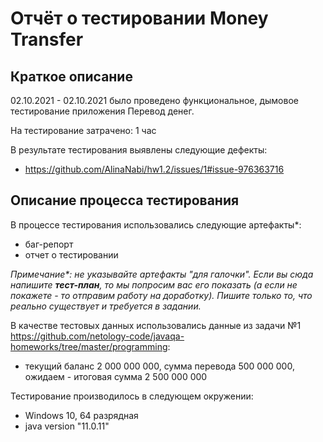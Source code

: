 # Отчёт о тестировании Money Transfer

## Краткое описание

02.10.2021 - 02.10.2021 было проведено функциональное, дымовое тестирование приложения Перевод денег.

На тестирование затрачено: 1 час

В результате тестирования выявлены следующие дефекты:
* <https://github.com/AlinaNabi/hw1.2/issues/1#issue-976363716>


## Описание процесса тестирования

В процессе тестирования использовались следующие артефакты*:
* баг-репорт
* отчет о тестировании


*Примечание\*: не указывайте артефакты "для галочки". Если вы сюда напишите **тест-план**, то мы попросим вас его показать (а если не покажете - то отправим работу на доработку). Пишите только то, что реально существует и требуется в задании.*

В качестве тестовых данных использовались данные из задачи №1 https://github.com/netology-code/javaqa-homeworks/tree/master/programming:
* текущий баланс 2 000 000 000, сумма перевода 500 000 000, ожидаем - итоговая сумма 2 500 000 000

Тестирование производилось в следующем окружении:
* Windows 10, 64 разрядная
* java version "11.0.11"
  